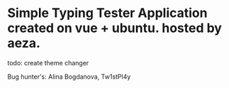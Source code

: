 # Simple Typing Tester Application created on vue + ubuntu. hosted by aeza.

todo: create theme changer

Bug hunter's: Alina Bogdanova, Tw1stPl4y
